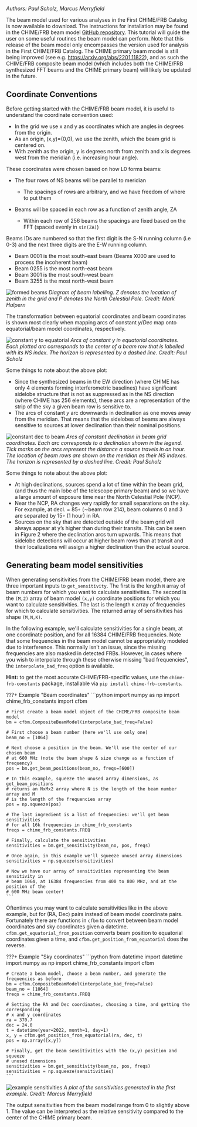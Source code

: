 *Authors: Paul Scholz, Marcus Merryfield*

The beam model used for various analyses in the First CHIME/FRB Catalog is now available to download. The instructions for installation may be found in the CHIME/FRB beam model [GitHub repository](https://github.com/chime-frb-open-data/chime-frb-beam-model). This tutorial will guide the user on some useful routines the beam model can perform. Note that this release of the beam model only encompasses the version used for analysis in the First CHIME/FRB Catalog. The CHIME primary beam model is still being improved (see e.g. https://arxiv.org/abs/2201.11822), and as such the CHIME/FRB composite beam model (which includes both the CHIME/FRB synthesized FFT beams and the CHIME primary beam) will likely be updated in the future.

## Coordinate Conventions

Before getting started with the CHIME/FRB beam model, it is useful to understand the coordinate convention used:

- In the grid we use x and y as coordinates which are angles in degrees from the origin.
- As an origin, (x,y)=(0,0), we use the zenith, which the beam grid is centered on.
- With zenith as the origin, y is degrees north from zenith and x is degrees west from the meridian (i.e. increasing hour angle).

These coordinates were chosen based on how L0 forms beams:

- The four rows of NS beams will be parallel to meridian
    - The spacings of rows are arbitrary, and we have freedom of where to put them

- Beams will be spaced in each row as a function of zenith angle, ZA
    - Within each row of 256 beams the spacings are fixed based on the FFT (spaced evenly in `sin(ZA)`)

Beams IDs are numbered so that the first digit is the S-N running column (i.e 0-3) and the next three digits are the E-W running column.

- Beam 0001 is the most south-east beam (Beams X000 are used to process the incoherent beam)
- Beam 0255 is the most north-east beam
- Beam 3001 is the most south-west beam
- Beam 3255 is the most north-west beam

![formed beams](static/beam-model/chime_formed_beams.png)
*Diagram of beam labelling. Z denotes the location of zenith in the grid and P denotes the North Celestial Pole. Credit: Mark Halpern*

The transformation between equatorial coordinates and beam coordinates is shown most clearly when mapping arcs of constant *y*/*Dec* map onto equatorial/beam model coordinates, respectively.

![constant y to equatorial](static/beam-model/beam_arcs_in_ra_dec.png)
*Arcs of constant y in equatorial coordinates. Each plotted arc corresponds to the center of a
beam row that is labelled with its NS index. The horizon is represented by a dashed line. Credit: Paul Scholz*

Some things to note about the above plot:

- Since the synthesized beams in the EW direction (where CHIME has only 4 elements forming
interferometric baselines) have significant sidelobe structure that is not as suppressed as in the NS
direction (where CHIME has 256 elements), these arcs are a representation of the strip of the sky
a given beam row is sensitive to.
- The arcs of constant *y* arc downwards in declination as one moves away from the meridian. That
means that the sidelobes of beams are always sensitive to sources at lower declination than their
nominal positions.

![constant dec to beam](static/beam-model/source_arcs_in_x_y.png)
*Arcs of constant declination in beam grid coordinates. Each arc corresponds to a declination
shown in the legend. Tick marks on the arcs represent the distance a source travels in an hour. The
location of beam rows are shown on the meridian as their NS indexes. The horizon is represented by a
dashed line. Credit: Paul Scholz*

Some things to note about the above plot:

- At high declinations, sources spend a lot of time within the beam grid, (and thus the main lobe
of the telescope primary beam) and so we have a large amount of exposure time near the North
Celestial Pole (NCP).
- Near the NCP, RA changes very rapidly for small separations on the sky. For example, at decl. = 85◦
(∼beam row 214), beam columns 0 and 3 are separated by 15◦ (1 hour) in RA.
- Sources on the sky that are detected outside of the beam grid will always appear at y’s higher than
during their transits. This can be seen in Figure 2 where the declination arcs turn upwards. This
means that sidelobe detections will occur at higher beam rows than at transit and their localizations
will assign a higher declination than the actual source.

## Generating beam model sensitivities

When generating sensitivities from the CHIME/FRB beam model, there are three important inputs to `get_sensitivity`. The first is the length `N` array of beam numbers for which you want to calculate sensitivities. The second is the `(M,2)` array of beam model `(x,y)` coordinate positions for which you want to calculate sensitivities. The last is the length `K` array of frequencies for which to calculate sensitivities. The returned array of sensitivities has shape `(M,N,K)`. 

In the following example, we'll calculate sensitivities for a single beam, at one coordinate position, and for all 16384 CHIME/FRB frequencies. Note that some frequencies in the beam model cannot be appropriately modeled due to interference. This normally isn't an issue, since the missing frequencies are also masked in detected FRBs. However, in cases where you wish to interpolate through these otherwise missing "bad frequencies", the `interpolate_bad_freq` option is available.

**Hint:** to get the most accurate CHIME/FRB-specific values, use the `chime-frb-constants` package, installable via `pip install chime-frb-constants`.

???+ Example "Beam coordinates"
    ```python
    import numpy as np
    import chime_frb_constants
    import cfbm

    # First create a beam model object of the CHIME/FRB composite beam model
    bm = cfbm.CompositeBeamModel(interpolate_bad_freq=False)

    # First choose a beam number (here we'll use only one)
    beam_no = [1064]

    # Next choose a position in the beam. We'll use the center of our chosen beam
    # at 600 MHz (note the beam shape & size change as a function of frequency)
    pos = bm.get_beam_positions(beam_no, freqs=[600])

    # In this example, squeeze the unused array dimensions, as get_beam_positions 
    # returns an NxMx2 array where N is the length of the beam number array and M 
    # is the length of the frequencies array
    pos = np.squeeze(pos)

    # The last ingredient is a list of frequencies: we'll get beam sensitivities
    # for all 16k frequencies in chime_frb_constants
    freqs = chime_frb_constants.FREQ

    # Finally, calculate the sensitivities
    sensitivities = bm.get_sensitivity(beam_no, pos, freqs)

    # Once again, in this example we'll squeeze unused array dimensions
    sensitivities = np.squeeze(sensitivities)
    
    # Now we have our array of sensitivities representing the beam sensitivity in
    # beam 1064, at 16384 frequencies from 400 to 800 MHz, and at the position of the
    # 600 MHz beam center!
    ```

Oftentimes you may want to calculate sensitivities like in the above example, but for (RA, Dec) pairs instead of beam model coordinate pairs. Fortunately there are functions in `cfbm` to convert between beam model coordinates and sky coordinates given a datetime. `cfbm.get_equatorial_from_position` converts beam position to equatorial coordinates given a time, and `cfbm.get_position_from_equatorial` does the reverse.

???+ Example "Sky coordinates"
    ```python
    from datetime import datetime
    import numpy as np
    import chime_frb_constants
    import cfbm

    # Create a beam model, choose a beam number, and generate the frequencies as before
    bm = cfbm.CompositeBeamModel(interpolate_bad_freq=False)
    beam_no = [1064]
    freqs = chime_frb_constants.FREQ

    # Setting the RA and Dec coordinates, choosing a time, and getting the corresponding
    # x and y coordinates
    ra = 370.7
    dec = 24.0
    t = datetime(year=2022, month=1, day=1)
    x, y = cfbm.get_position_from_equatorial(ra, dec, t)
    pos = np.array([x,y])

    # Finally, get the beam sensitivities with the (x,y) position and squeeze
    # unused dimensions
    sensitivities = bm.get_sensitivity(beam_no, pos, freqs)
    sensitivities = np.squeeze(sensitivities)
    ```

![example sensitivities](static/beam-model/example_beam_spectrum.png)
*A plot of the sensitivities generated in the first example. Credit: Marcus Merryfield*

The output sensitivities from the beam model range from 0 to slightly above 1. The value can be interpreted as the relative sensitivity compared to the center of the CHIME primary beam.
